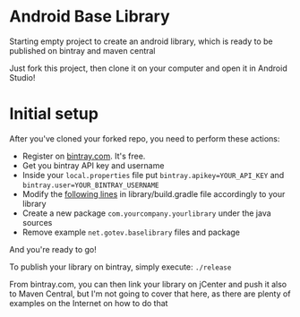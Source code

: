 # Android Base Library
Starting empty project to create an android library, which is ready to be published on bintray and maven central

Just fork this project, then clone it on your computer and open it in Android Studio!

# Initial setup
After you've cloned your forked repo, you need to perform these actions:

* Register on [bintray.com](https://bintray.com). It's free.
* Get you bintray API key and username
* Inside your `local.properties` file put `bintray.apikey=YOUR_API_KEY` and `bintray.user=YOUR_BINTRAY_USERNAME`
* Modify the [following lines](https://github.com/gotev/android-base-library/blob/master/library/build.gradle#L5-L22) in library/build.gradle file accordingly to your library
* Create a new package `com.yourcompany.yourlibrary` under the java sources
* Remove example `net.gotev.baselibrary` files and package

And you're ready to go!

To publish your library on bintray, simply execute: `./release`

From bintray.com, you can then link your library on jCenter and push it also to Maven Central, but I'm not going to cover that here, as there are plenty of examples on the Internet on how to do that
